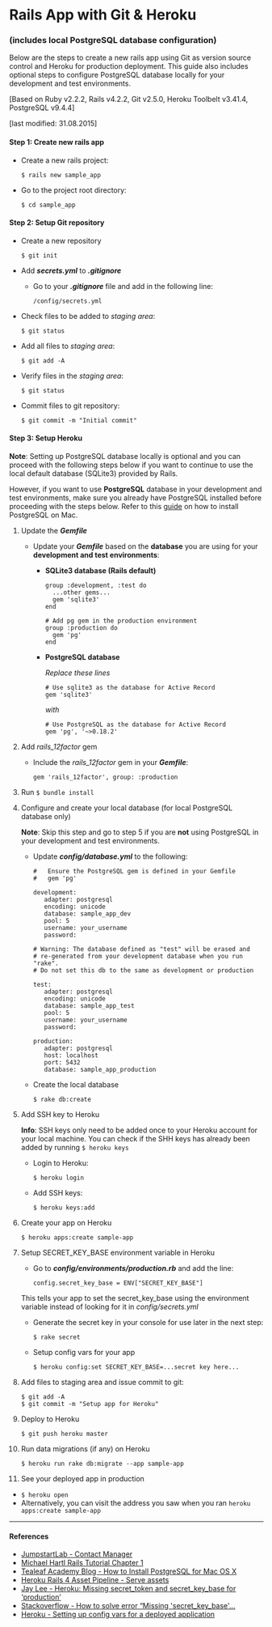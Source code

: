 # Rails App with Git & Heroku 
### (includes local PostgreSQL database configuration)

Below are the steps to create a new rails app using Git as version source control and Heroku for production deployment. This guide also includes optional steps to configure PostgreSQL database locally for your development and test environments.

[Based on Ruby v2.2.2, Rails v4.2.2, Git v2.5.0, Heroku Toolbelt v3.41.4, PostgreSQL v9.4.4]

[last modified: 31.08.2015]

#### Step 1: Create new rails app

* Create a new rails project:

  ```
  $ rails new sample_app
  ```
* Go to the project root directory:

  ```
  $ cd sample_app
  ```

#### Step 2: Setup Git repository

* Create a new repository

  ```
  $ git init
  ```
* Add **_secrets.yml_** to **_.gitignore_** 
  * Go to your **_.gitignore_** file and add in the following line:

     ```
     /config/secrets.yml
     ```
* Check files to be added to *staging area*:

    ```
    $ git status
    ```
* Add all files to *staging area*:

   ```
   $ git add -A
   ```
* Verify files in the *staging area*:

   ```
   $ git status
   ```
* Commit files to git repository:

  ```
  $ git commit -m "Initial commit"
  ```

#### Step 3: Setup Heroku
**Note**: Setting up PostgreSQL database locally is optional and you can proceed with the following steps below if you want to continue to use the local default database (SQLite3) provided by Rails.

However, if you want to use **PostgreSQL** database in your development and test environments, make sure you already have PostgreSQL installed before proceeding with the steps below. Refer to this [guide](http://www.gotealeaf.com/blog/how-to-install-postgresql-on-a-mac) on how to install PostgreSQL on Mac.



1. Update the **_Gemfile_**
    * Update your **_Gemfile_** based on the **database** you are using for your **development and test environments**:
      * **SQLite3 database (Rails default)**

        ```
        group :development, :test do
          ...other gems...
          gem 'sqlite3'
        end
        
        # Add pg gem in the production environment 
        group :production do 
          gem 'pg'
        end
        ```

      * **PostgreSQL database**
        
        *Replace these lines*
        ```
        # Use sqlite3 as the database for Active Record
        gem 'sqlite3'
        ```
        *with*

        ```
        # Use PostgreSQL as the database for Active Record 
        gem 'pg', '~>0.18.2'
        ```
2. Add *rails_12factor* gem
  
   * Include the *rails_12factor* gem in your **_Gemfile_**:

      ```
      gem 'rails_12factor', group: :production
      ```
3. Run `$ bundle install`
4. Configure and create your local database (for local PostgreSQL database only)
    
    **Note**: Skip this step and go to step 5 if you are **not** using PostgreSQL in your development and test environments.
   * Update **_config/database.yml_** to the following:

     ```
     #   Ensure the PostgreSQL gem is defined in your Gemfile
     #   gem 'pg'
     
     development:
        adapter: postgresql
        encoding: unicode
        database: sample_app_dev
        pool: 5
        username: your_username
        password:

     # Warning: The database defined as "test" will be erased and
     # re-generated from your development database when you run "rake".
     # Do not set this db to the same as development or production

     test:
        adapter: postgresql
        encoding: unicode
        database: sample_app_test
        pool: 5
        username: your_username
        password:

     production:
        adapter: postgresql
        host: localhost
        port: 5432
        database: sample_app_production
     ```
     
   * Create the local database

      ```
      $ rake db:create
      ```
5. Add SSH key to Heroku
    
   **Info**: SSH keys only need to be added once to your Heroku account for your local machine. You can check if the SHH keys has already been added by running `$ heroku keys`
   * Login to Heroku:

      ```
      $ heroku login
      ```
   * Add SSH keys:

      ```
      $ heroku keys:add
      ```
6. Create your app on Heroku

    ```
    $ heroku apps:create sample-app
    ```
7. Setup SECRET_KEY_BASE environment variable in Heroku
   * Go to **_config/environments/production.rb_** and add the line:


     ```
     config.secret_key_base = ENV["SECRET_KEY_BASE"]
     ```
       
    This tells your app to set the secret_key_base using the environment variable instead of looking for it in *config/secrets.yml*

   * Generate the secret key in your console for use later in the next step:

     ```
     $ rake secret
     ```
   * Setup config vars for your app

     ```
     $ heroku config:set SECRET_KEY_BASE=...secret key here...
     ```
8. Add files to staging area and issue commit to git:

   ```
   $ git add -A
   $ git commit -m "Setup app for Heroku"
   ```

9. Deploy to Heroku

    ```
    $ git push heroku master
    ```
10. Run data migrations (if any) on Heroku

    ```
    $ heroku run rake db:migrate --app sample-app
    ```
11. See your deployed app in production
   * `$ heroku open`
   * Alternatively, you can visit the address you saw when you ran `heroku apps:create sample-app`

----------------------------------------------------------
#### References
- [JumpstartLab - Contact Manager](http://tutorials.jumpstartlab.com/projects/contact_manager.html)
- [Michael Hartl Rails Tutorial Chapter 1](https://www.railstutorial.org/book/beginning#cha-beginning)
- [Tealeaf Academy Blog - How to Install PostgreSQL for Mac OS X](http://www.gotealeaf.com/blog/how-to-install-postgresql-on-a-mac)
- [Heroku Rails 4 Asset Pipeline - Serve assets](https://devcenter.heroku.com/articles/rails-4-asset-pipeline#serve-assets)
- [Jay Lee - Heroku: Missing secret_token and secret_key_base for ‘production’](http://jaylee.com/heroku-missing-secret_toekn-and-secret_key_base-for-production/)
- [Stackoverflow - How to solve error “Missing 'secret_key_base'...](http://stackoverflow.com/questions/23180650/how-to-solve-error-missing-secret-key-base-for-production-environment-on-h)
- [Heroku - Setting up config vars for a deployed application](https://devcenter.heroku.com/articles/config-vars#setting-up-config-vars-for-a-deployed-application)

